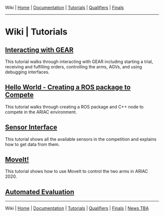 Wiki | [Home](../../README.md) | [Documentation](../documentation/documentation.md) | [Tutorials](../tutorials/tutorials.md) | [Qualifiers](../qualifiers/qualifier.md) | [Finals](../finals/finals.md)

-------------------------------------------------

# Wiki | Tutorials

<!-- ## [Installation](installation.md)

This tutorial describes how to install the Gazebo Environment for Agile Robots (GEAR). -->

## [Interacting with GEAR](gear_interface.md)

This tutorial walks through interacting with GEAR including starting a trial, receiving and fulfilling orders, controlling the arms, AGVs, and using debugging interfaces.

## [Hello World - Creating a ROS package to Compete](hello_world.md)

This tutorial walks through creating a ROS package and C++ node to compete in the ARIAC environment.

## [Sensor Interface](sensor_interface.md)

This tutorial shows all the available sensors in the competition and explains how to get data from them.

## [MoveIt!](moveit_interface.md)

This tutorial shows how to use MoveIt to control the two arms in ARIAC 2020.

## [Automated Evaluation](automated_evaluation.md)

-------------------------------------------------
Wiki | [Home](../../README.md) | [Documentation](../documentation/documentation.md) | [Tutorials](../tutorials/tutorials.md) | [Qualifiers](../qualifiers/qualifier.md) | [Finals](../finals/finals.md) | [News TBA](updates.md)
